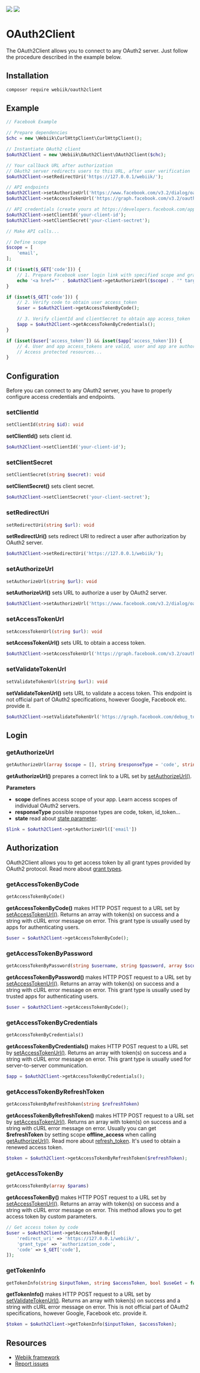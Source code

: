 <p align="left">
<img src="https://img.shields.io/packagist/l/webiik/webiik.svg"/>
<img src="https://img.shields.io/badge/dependencies-2-brightgreen.svg"/>
</p>

OAuth2Client
============
The OAuth2Client allows you to connect to any OAuth2 server. Just follow the procedure described in the example below.

Installation
------------
```bash
composer require webiik/oauth2client
```

Example
-------
```php
// Facebook Example

// Prepare dependencies
$chc = new \Webiik\CurlHttpClient\CurlHttpClient();

// Instantiate OAuth2 client
$oAuth2Client = new \Webiik\OAuth2Client\OAuth2Client($chc);

// Your callback URL after authorization
// OAuth2 server redirects users to this URL, after user verification
$oAuth2Client->setRedirectUri('https://127.0.0.1/webiik/');

// API endpoints
$oAuth2Client->setAuthorizeUrl('https://www.facebook.com/v3.2/dialog/oauth');
$oAuth2Client->setAccessTokenUrl('https://graph.facebook.com/v3.2/oauth/access_token');

// API credentials (create yours at https://developers.facebook.com/apps/)
$oAuth2Client->setClientId('your-client-id');
$oAuth2Client->setClientSecret('your-client-sectret');

// Make API calls...

// Define scope
$scope = [
    'email',
];

if (!isset($_GET['code'])) {
    // 1. Prepare Facebook user login link with specified scope and grand type
    echo '<a href="' . $oAuth2Client->getAuthorizeUrl($scope) . '" target="_blank">Authorize with Facebook</a><br/>';
}

if (isset($_GET['code'])) {
    // 2. Verify code to obtain user access_token
    $user = $oAuth2Client->getAccessTokenByCode();

    // 3. Verify clientId and clientSecret to obtain app access_token
    $app = $oAuth2Client->getAccessTokenByCredentials();
}

if (isset($user['access_token']) && isset($app['access_token'])) {
    // 4. User and app access_tokens are valid, user and app are authorized by Facebook
    // Access protected resources...
}
```

Configuration
-------------
Before you can connect to any OAuth2 server, you have to properly configure access credentials and endpoints.

### setClientId
```php
setClientId(string $id): void
```
**setClientId()** sets client id.
```php
$oAuth2Client->setClientId('your-client-id');
```

### setClientSecret
```php
setClientSecret(string $secret): void
```
**setClientSecret()** sets client secret.
```php
$oAuth2Client->setClientSecret('your-client-sectret');
```

### setRedirectUri
```php
setRedirectUri(string $url): void
```
**setRedirectUri()** sets redirect URI to redirect a user after authorization by OAuth2 server.
```php
$oAuth2Client->setRedirectUri('https://127.0.0.1/webiik/');
```

### setAuthorizeUrl
```php
setAuthorizeUrl(string $url): void
```
**setAuthorizeUrl()** sets URL to authorize a user by OAuth2 server.
```php
$oAuth2Client->setAuthorizeUrl('https://www.facebook.com/v3.2/dialog/oauth');
```

### setAccessTokenUrl
```php
setAccessTokenUrl(string $url): void
```
**setAccessTokenUrl()** sets URL to obtain a access token.
```php
$oAuth2Client->setAccessTokenUrl('https://graph.facebook.com/v3.2/oauth/access_token');
```

### setValidateTokenUrl
```php
setValidateTokenUrl(string $url): void
```
**setValidateTokenUrl()** sets URL to validate a access token. This endpoint is not official part of OAuth2 specifications, however Google, Facebook etc. provide it.
```php
$oAuth2Client->setValidateTokenUrl('https://graph.facebook.com/debug_token');
```

Login
-------
### getAuthorizeUrl
```php
getAuthorizeUrl(array $scope = [], string $responseType = 'code', string $state = ''): string
```
**getAuthorizeUrl()** prepares a correct link to a URL set by [setAuthorizeUrl()](#setauthorizeurl).

**Parameters**
* **scope** defines access scope of your app. Learn access scopes of individual OAuth2 servers. 
* **responseType** possible response types are code, token, id_token...
* **state** read about [state parameter](https://auth0.com/docs/protocols/oauth2/oauth-state).
```php
$link = $oAuth2Client->getAuthorizeUrl(['email'])
```

Authorization
-------------
OAuth2Client allows you to get access token by all grant types provided by OAuth2 protocol. Read more about [grant types](https://auth0.com/docs/protocols/oauth2#authorization-grant-types).

### getAccessTokenByCode
```php
getAccessTokenByCode()
```
**getAccessTokenByCode()** makes HTTP POST request to a URL set by [setAccessTokenUrl()](#setaccesstokenurl). Returns an array with token(s) on success and a string with cURL error message on error. This grant type is usually used by apps for authenticating users.
```php
$user = $oAuth2Client->getAccessTokenByCode();
```

### getAccessTokenByPassword
```php
getAccessTokenByPassword(string $username, string $password, array $scope = [])
```
**getAccessTokenByPassword()** makes HTTP POST request to a URL set by [setAccessTokenUrl()](#setaccesstokenurl). Returns an array with token(s) on success and a string with cURL error message on error. This grant type is usually used by trusted apps for authenticating users.
```php
$user = $oAuth2Client->getAccessTokenByCode();
```

### getAccessTokenByCredentials
```php
getAccessTokenByCredentials()
```
**getAccessTokenByCredentials()** makes HTTP POST request to a URL set by [setAccessTokenUrl()](#setaccesstokenurl). Returns an array with token(s) on success and a string with cURL error message on error. This grant type is usually used for server-to-server communication.
```php
$app = $oAuth2Client->getAccessTokenByCredentials();
```

### getAccessTokenByRefreshToken
```php
getAccessTokenByRefreshToken(string $refreshToken)
```
**getAccessTokenByRefreshToken()** makes HTTP POST request to a URL set by [setAccessTokenUrl()](#setaccesstokenurl). Returns an array with token(s) on success and a string with cURL error message on error. Usually you can get **$refreshToken** by setting scope **offline_access** when calling [getAuthorizeUrl()](#getauthorizeurl). Read more about [refresh_token](#https://auth0.com/docs/tokens/refresh-token/current). It's used to obtain a renewed access token.
```php
$token = $oAuth2Client->getAccessTokenByRefreshToken($refreshToken);
```

### getAccessTokenBy
```php
getAccessTokenBy(array $params)
```
**getAccessTokenBy()** makes HTTP POST request to a URL set by [setAccessTokenUrl()](#setaccesstokenurl). Returns an array with token(s) on success and a string with cURL error message on error. This method allows you to get access token by custom parameters.
```php
// Get access token by code
$user = $oAuth2Client->getAccessTokenBy([
    'redirect_uri' => 'https://127.0.0.1/webiik/',
    'grant_type' => 'authorization_code',
    'code' => $_GET['code'],
]);
```

### getTokenInfo
```php
getTokenInfo(string $inputToken, string $accessToken, bool $useGet = false)
```
**getTokenInfo()** makes HTTP POST request to a URL set by [setValidateTokenUrl()](#setvalidatetokenurl). Returns an array with token(s) on success and a string with cURL error message on error. This is not official part of OAuth2 specifications, however Google, Facebook etc. provide it.
```php
$token = $oAuth2Client->getTokenInfo($inputToken, $accessToken);
```

Resources
---------
* [Webiik framework][1]
* [Report issues][2]

[1]: https://github.com/webiik/webiik
[2]: https://github.com/webiik/webiik/issues